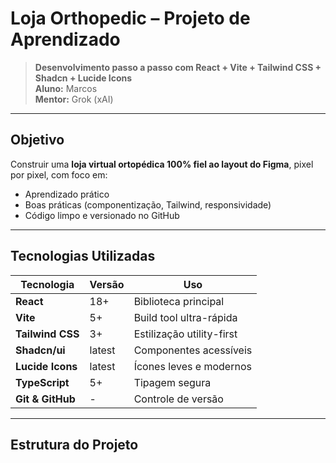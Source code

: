 # Loja Orthopedic – Projeto de Aprendizado

> **Desenvolvimento passo a passo com React + Vite + Tailwind CSS + Shadcn + Lucide Icons**  
> **Aluno:** Marcos  
> **Mentor:** Grok (xAI)

---

## Objetivo

Construir uma **loja virtual ortopédica 100% fiel ao layout do Figma**, pixel por pixel, com foco em:

- Aprendizado prático
- Boas práticas (componentização, Tailwind, responsividade)
- Código limpo e versionado no GitHub

---

## Tecnologias Utilizadas

| Tecnologia | Versão | Uso |
|----------|-------|-----|
| **React** | 18+ | Biblioteca principal |
| **Vite** | 5+ | Build tool ultra-rápida |
| **Tailwind CSS** | 3+ | Estilização utility-first |
| **Shadcn/ui** | latest | Componentes acessíveis |
| **Lucide Icons** | latest | Ícones leves e modernos |
| **TypeScript** | 5+ | Tipagem segura |
| **Git & GitHub** | - | Controle de versão |

---

## Estrutura do Projeto
